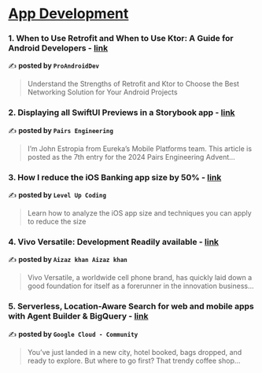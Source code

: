 
<h1><a href=https://medium.com/tag/mobile-app-development/recommended target="_blank" rel="noopener noreferrer">App Development</a></h1>
<h3>1. When to Use Retrofit and When to Use Ktor: A Guide for Android Developers - <a href="https://medium.com/proandroiddev/when-to-use-retrofit-and-when-to-use-ktor-a-guide-for-android-developers-918491dcf69a" target="_blank" rel="noopener noreferrer">link</a></h3>

✍️ **posted by `ProAndroidDev`**

<blockquote>Understand the Strengths of Retrofit and Ktor to Choose the Best Networking Solution for Your Android Projects</blockquote>

<h3>2. Displaying all SwiftUI Previews in a Storybook app - <a href="https://medium.com/eureka-engineering/displaying-all-swiftui-previews-in-a-storybook-app-1dd8e925d777" target="_blank" rel="noopener noreferrer">link</a></h3>

✍️ **posted by `Pairs Engineering`**

<blockquote>I’m John Estropia from Eureka’s Mobile Platforms team. This article is posted as the 7th entry for the 2024 Pairs Engineering Advent…</blockquote>

<h3>3. How I reduce the iOS Banking app size by 50% - <a href="https://medium.com/gitconnected/how-i-reduce-the-ios-banking-app-size-by-50-41410e091969" target="_blank" rel="noopener noreferrer">link</a></h3>

✍️ **posted by `Level Up Coding`**

<blockquote>Learn how to analyze the iOS app size and techniques you can apply to reduce the size</blockquote>

<h3>4. Vivo Versatile: Development Readily available - <a href="https://medium.com/@aizazkhana152/vivo-versatile-development-readily-available-2345281c76f4" target="_blank" rel="noopener noreferrer">link</a></h3>

✍️ **posted by `Aizaz khan Aizaz khan`**

<blockquote>Vivo Versatile, a worldwide cell phone brand, has quickly laid down a good foundation for itself as a forerunner in the innovation business…</blockquote>

<h3>5. Serverless, Location-Aware Search for web and mobile apps with Agent Builder & BigQuery - <a href="https://medium.com/google-cloud/serverless-location-aware-search-for-web-and-mobile-apps-with-agent-builder-bigquery-89f2fef1ab20" target="_blank" rel="noopener noreferrer">link</a></h3>

✍️ **posted by `Google Cloud - Community`**

<blockquote>You’ve just landed in a new city, hotel booked, bags dropped, and ready to explore. But where to go first? That trendy coffee shop…</blockquote>

